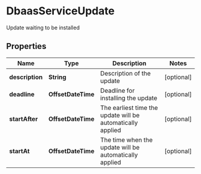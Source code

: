 

# DbaasServiceUpdate

Update waiting to be installed

## Properties

| Name | Type | Description | Notes |
|------------ | ------------- | ------------- | -------------|
|**description** | **String** | Description of the update |  [optional] |
|**deadline** | **OffsetDateTime** | Deadline for installing the update |  [optional] |
|**startAfter** | **OffsetDateTime** | The earliest time the update will be automatically applied |  [optional] |
|**startAt** | **OffsetDateTime** | The time when the update will be automatically applied |  [optional] |



